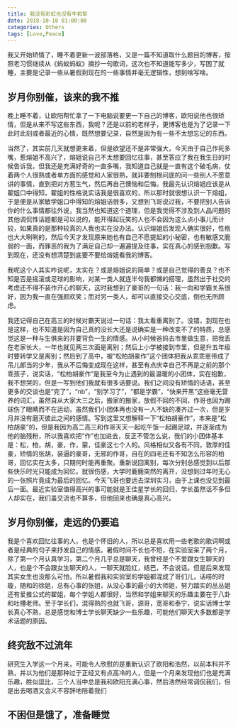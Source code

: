 ```yaml
---
title: 我没有彩虹也没有牛和犁
date: 2018-10-10 01:00:00
categories: Others
tags: [Love,Peace]
---
```


我又开始矫情了，睡不着更新一波部落格，又是一篇不知道取什么题目的博客，按照老习惯继续从《蚂蚁蚂蚁》摘抄一句歌词，这次也不知道能写多少，写困了就睡，主要是记录一些从暑假到现在的一些事情并毫无逻辑性，想到啥写啥。

<!--more-->

## 岁月你别催，该来的我不推

晚上睡不着，让欧阳帮忙拿了一下电脑说要更一下自己的博客，欧阳说他也很矫情，但是从来不写这些东西，我呢？还是以前的老样子，更博客也是为了记录一下此时此刻或者最近的心情，既然想要记录，自然是因为有一些不太想忘记的东西。

当然了，其实前几天就想更来着，但是欲望还不是非常强大，今天由于自己作死多嘴，惹熔姐不高兴了，熔姐说自己不太想要回忆往事，甚至答应了我在我生日的时候告诉我，但我还是充满好奇的一直多嘴，我知道自己就是一直有这个破毛病，仗着两个人很熟或者单方面的感觉和人家很熟，就非要刨根问底的问一些别人不愿意讲的事情，直到把对方惹生气，然后再自己懊恼和后悔。我最先认识熔姐应该是从翟姐口中得知，翟姐的性格说实话我是很喜欢的，所以那时就很想认识一下熔姐，于是便是从家敏学姐口中得知的熔姐话很多，又想到飞哥说过我，不要把别人告诉你的什么事情都往外说，我当然也知道这个道理，但是我觉得不涉及到人品问题的其他调侃性话题都是可以说的，能开得起玩笑的人也不会因为这么点小事儿而计较，如果真的是那种较真的人我也实在没办法。认识熔姐后发现人确实很好，性格也大大咧咧的，然后今天才发现原来她也有自己不愿提起的小秘密，也有敏感又脆弱的一面，而罪恶的我为了满足自己却一遍遍提及往事，实在真心的感到抱歉。写到现在，还没有想清楚到底要不要给熔姐看我的博客。

我呢这个人其实咋说呢，太实在？或是熔姐说的简单？或是自己觉得的善良？也不知是否是摇滚或足球的影响，对某一类人就连半句我都懒的搭理，虽然出于社交的考虑还不得不装作开心的聊天，这时我想到了豪哥的一句话：我一向和学霸关系很好，因为我一直在强颜欢笑；而对另一类人，却可以直接交心交底，倒也无所顾虑。

我还记得自己在高三的时候对霸天说过一句话：我太看重离别了。没错，到现在也是这样，也不知道是因为自己真的没长大还是说确实是一种改变不了的特质，总感觉这是一种与生俱来的并要背负一生的情感。从小时候爸妈去市里做生意，把我丢在老家长大，一年也就见两三次面是离别；然后上小学被接到市里，但是升五年级时要转学又是离别；然后到了高中，被“松柏胡豪作”这个团体把我从乖乖崽带成了吊儿郎当的少年，我从不后悔变成现在这样，甚至有点庆幸自己不再是之前的那个乖孩子，说实话，“松柏胡豪作”是我至今为止遇到的最温暖的小团体，实在抱歉，我不想哭的，但是一写到他们我就有很多话要说。我们之间没有矫情的话语，甚至更多的交谈也是“完了”，“nb”，“别学习了”，“都是学霸”，“快来开黑”这些毫无营养的词汇，虽然自从大家大三之后，搬家的搬家，放假不回的不回，作哥也因为踢球伤了眼睛而不在运动，虽然我们小团体再也没有一人不缺的凑齐过一次，但是岁月并没有磨灭彼此之间的感情。写到这里又想解释一下“松柏胡豪作”，本来是“松柏胡豪”的，但是我因为高二高三和作哥天天一起吃午饭一起踢足球，并逐渐成为他的脑残粉，所以我喜欢把“作”也加进去，反正不管怎么说，我们的小团体基本是：松，柏，胡，豪，作，蒙，佳豪这七个人的。风格相似又各有不同，敦厚的佳豪，矫情的张胡，装逼的豪哥，无邪的作哥，自在的四毛还有不知怎么形容的柏哥，回忆实在太多，只期何时能再重聚。重新说回离别，每次分别总感觉到以后那些快乐时光只能成为回忆，就很伤感，大学时鹿鹿突然的离开，没想到过年时无心的一张照片竟成为最后的回忆。今天飞哥也要远去深圳实习，由于上课也没见到最后一面。最近实验室值得高兴的事可能就是王佳星学长的回归，学长虽然话不多但人却实在，我们虽交流也不算多，但他回来也确是真心高兴。

## 岁月你别催，走远的仍要追

我是个喜欢回忆往事的人，也是个怀旧的人，所以总是喜欢用一些老歌的歌词啊或者是经典的句子来抒发自己的情感。暑假时间不长也不短，在实验室呆了两个月，除了第一个月认真学习，第二个月几乎总是聊天，我曾经是个不爱跟女生聊天的人，也是个不会跟女生聊天的人，一聊天就脸红，结巴，不会说话。但是后来发现其实女生也没那么可怕，所以暑假我和实验室的学姐都混成了哥们儿，话唠的时璇，随和的徐姐，总有心事的张姐，从没心事的最小的大师姐，努力踏实的丛丛姐还有爱推公式的翟姐，每个学姐人都很好，当然和学姐来聊天的乐趣主要在于八卦和吐槽老师。至于学长们，混得熟的也就飞哥，源哥，宽哥和泰宁，说实话博士学长真心不熟，总是感觉和博士学长聊天缺少一些乐趣，可能他们聊天大多数都是学术话题的原因。

## 终究敌不过流年

研究生入学这一个月来，可能令人欣慰的是重新认识了欧阳和浩然，以前本科并不熟，并以为他们是那种过于正经又有点高冷的人，但是一个月来发现他们也是充满乐趣，胜似逗比，三个人当中总是我和欧阳充满心事，然后浩然经常调侃我们，但是出去喝酒又会义不容辞地陪着我们

## 不困但是饿了，准备睡觉
